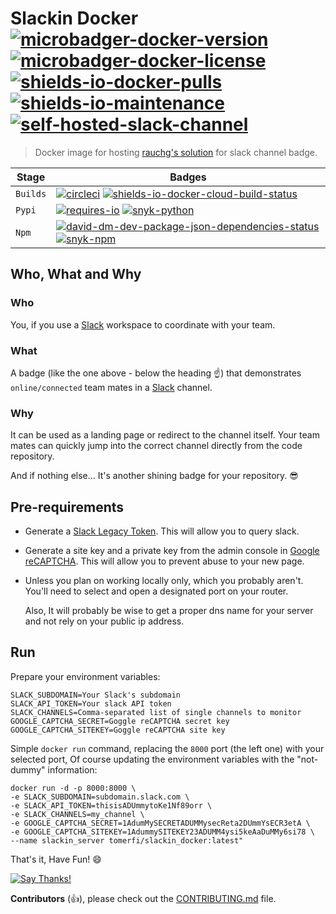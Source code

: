 <!--lint disable maximum-heading-length-->
# Slackin Docker</br>[![microbadger-docker-version]][7] [![microbadger-docker-license]][8] [![shields-io-docker-pulls]][9]</br>[![shields-io-maintenance]][0] [![self-hosted-slack-channel]][1]

> Docker image for hosting [rauchg's solution](https://github.com/rauchg/slackin) for slack channel
> badge.

| Stage     | Badges                                                                 |
| --------- | ---------------------------------------------------------------------- |
| `Builds`  | [![circleci]][2] [![shields-io-docker-cloud-build-status]][10]         |
| `Pypi`    | [![requires-io]][3] [![snyk-python]][5]                                |
| `Npm`     | [![david-dm-dev-package-json-dependencies-status]][4] [![snyk-npm]][6] |

## Who, What and Why
### Who
You, if you use a [Slack](https://slack.com) workspace to coordinate with your team.

### What
A badge (like the one above - below the heading :point_up:) that demonstrates `online/connected`
team mates in a [Slack](https://slack.com) channel.

### Why
It can be used as a landing page or redirect to the channel itself. Your team mates can quickly jump
into the correct channel directly from the code repository.

And if nothing else... It's another shining badge for your repository. :sunglasses:

## Pre-requirements
-   Generate a [Slack Legacy Token](https://api.slack.com/custom-integrations/legacy-tokens).
    This will allow you to query slack.

-   Generate a site key and a private key from the admin console in [Google reCAPTCHA](https://www.google.com/recaptcha/intro/v3.html).
    This will allow you to prevent abuse to your new page.

-   Unless you plan on working locally only, which you probably aren't.
    You'll need to select and open a designated port on your router.
    
    Also, It will probably be wise to get a proper dns name for your server
    and not rely on your public ip address.

## Run

Prepare your environment variables:
```text
SLACK_SUBDOMAIN=Your Slack's subdomain
SLACK_API_TOKEN=Your slack API token
SLACK_CHANNELS=Comma-separated list of single channels to monitor
GOOGLE_CAPTCHA_SECRET=Goggle reCAPTCHA secret key
GOOGLE_CAPTCHA_SITEKEY=Goggle reCAPTCHA site key
```

Simple `docker run` command, replacing the `8000` port (the left one) with your selected port,
Of course updating the environment variables with the "not-dummy" information:

```shell
docker run -d -p 8000:8000 \
-e SLACK_SUBDOMAIN=subdomain.slack.com \
-e SLACK_API_TOKEN=thisisADUmmytoKe1Nf89orr \
-e SLACK_CHANNELS=my_channel \
-e GOOGLE_CAPTCHA_SECRET=1AdumMySECRETADUMMysecReta2DUmmYsECR3etA \
-e GOOGLE_CAPTCHA_SITEKEY=1AdummySITEKEY23ADUMM4ysi5keAaDuMMy6si78 \
--name slackin_server tomerfi/slackin_docker:latest"
```

That's it, Have Fun! :smile:

[![Say Thanks!](https://img.shields.io/badge/Say%20Thanks-!-1EAEDB.svg)](https://saythanks.io/to/TomerFi)

**Contributors** (:thumbsup:), please check out the [CONTRIBUTING.md](CONTRIBUTING.md) file.

<!-- Real Links -->
[0]: https://github.com/TomerFi/slackin_docker
[1]: https://tomfi.slack.com/messages/CKBC77Q5B
[2]: https://circleci.com/gh/TomerFi/slackin_docker
[3]: https://requires.io/github/TomerFi/slackin_docker/requirements
[4]: https://david-dm.org/TomerFi/slackin_docker
[5]: https://snyk.io/test/github/TomerFi/slackin_docker?targetFile=requirements.txt
[6]: https://snyk.io/test/github/TomerFi/slackin_docker?targetFile=package.json
[7]: https://microbadger.com/images/tomerfi/slackin_docker
[8]: https://github.com/TomerFi/slackin_docker/blob/dev/LICENSE
[9]: https://hub.docker.com/r/tomerfi/slackin_docker
[10]: https://hub.docker.com/r/tomerfi/switcher_webapi/builds

<!-- Badges Links -->
[circleci]: https://circleci.com/gh/TomerFi/slackin_docker.svg?style=shield
[david-dm-dev-package-json-dependencies-status]: https://david-dm.org/TomerFi/slackin_docker/status.svg
[requires-io]: https://requires.io/github/TomerFi/slackin_docker/requirements.svg
[microbadger-docker-license]: https://images.microbadger.com/badges/license/tomerfi/slackin_docker.svg
[microbadger-docker-version]: https://images.microbadger.com/badges/version/tomerfi/slackin_docker.svg
[self-hosted-slack-channel]: https://slack.tomfi.info:8443/slackin_docker.svg
[shields-io-docker-cloud-build-status]: https://img.shields.io/docker/cloud/build/tomerfi/slackin_docker.svg
[shields-io-docker-pulls]: https://img.shields.io/docker/pulls/tomerfi/slackin_docker.svg
[shields-io-maintenance]: https://img.shields.io/badge/Maintained%3F-yes-green.svg
[snyk-npm]: https://snyk.io//test/github/TomerFi/slackin_docker/badge.svg?targetFile=package.json
[snyk-python]: https://snyk.io//test/github/TomerFi/slackin_docker/badge.svg?targetFile=requirements.txt

